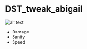 # DST_tweak_abigail

![alt text](DST_tweak_abigail/src/preview3.jpg "Abigail")

* Damage
* Sanity
* Speed